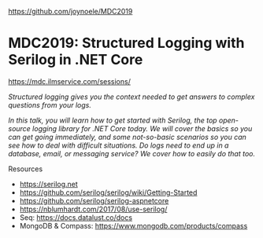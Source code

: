 https://github.com/joynoele/MDC2019
# MDC2019: Structured Logging with Serilog in .NET Core

https://mdc.ilmservice.com/sessions/

<i>Structured logging gives you the context needed to get answers to complex questions from your logs.

In this talk, you will learn how to get started with Serilog, the top open-source logging library for .NET Core today. We will cover the basics so you can get going immediately, and some not-so-basic scenarios so you can see how to deal with difficult situations. Do logs need to end up in a database, email, or messaging service? We cover how to easily do that too.</i>

Resources
- https://serilog.net
- https://github.com/serilog/serilog/wiki/Getting-Started
- https://github.com/serilog/serilog-aspnetcore
- https://nblumhardt.com/2017/08/use-serilog/
- Seq: https://docs.datalust.co/docs
- MongoDB & Compass: https://www.mongodb.com/products/compass
